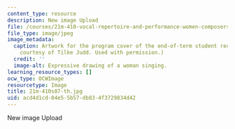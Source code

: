 ```yaml
---
content_type: resource
description: New image Upload
file: /courses/21m-410-vocal-repertoire-and-performance-women-composers-spring-2007/acd4d1cd04e55b57db834f3729834d42_21m-410s07-th.jpg
file_type: image/jpeg
image_metadata:
  caption: Artwork for the program cover of the end-of-term student recital. (Image
    courtesy of Tilke Judd. Used with permission.)
  credit: ''
  image-alt: Expressive drawing of a woman singing.
learning_resource_types: []
ocw_type: OCWImage
resourcetype: Image
title: 21m-410s07-th.jpg
uid: acd4d1cd-04e5-5b57-db83-4f3729834d42
---
```

New image Upload

